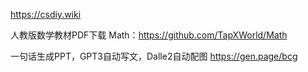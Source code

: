 https://csdiy.wiki

人教版数学教材PDF下载 Math：https://github.com/TapXWorld/Math


一句话生成PPT，GPT3自动写文，Dalle2自动配图
https://gen.page/bcg
